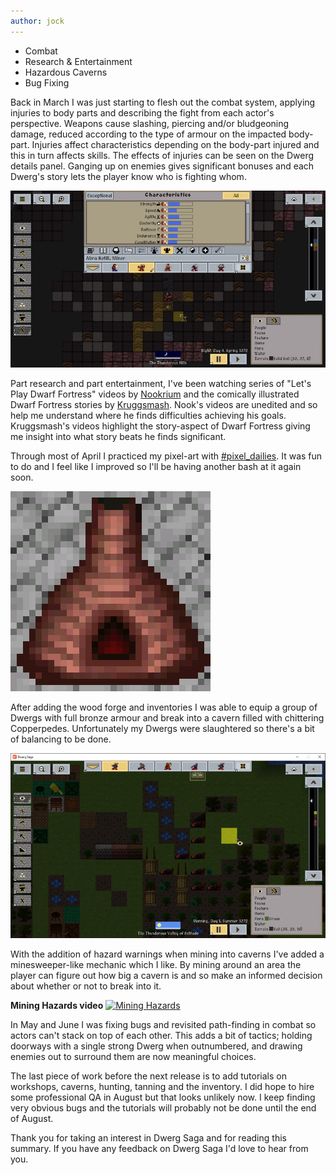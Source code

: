 ```yaml
---
author: jock
---
```

* Combat
* Research & Entertainment
* Hazardous Caverns
* Bug Fixing

Back in March I was just starting to flesh out the combat system, applying injuries to body parts and describing the fight from each actor's perspective. Weapons cause slashing, piercing and/or bludgeoning damage, reduced according to the type of armour on the impacted body-part. Injuries affect characteristics depending on the body-part injured and this in turn affects skills. The effects of injuries can be seen on the Dwerg details panel. Ganging up on enemies gives significant bonuses and each Dwerg's story lets the player know who is fighting whom.

![Injury Indicators](/assets/img/Injuries.png)

Part research and part entertainment, I've been watching series of "Let's Play Dwarf Fortress" videos by [Nookrium](https://www.twitch.tv/nookrium) and the comically illustrated Dwarf Fortress stories by [Kruggsmash](https://www.youtube.com/c/kruggsmash). Nook's videos are unedited and so help me understand where he finds difficulties achieving his goals. Kruggsmash's videos highlight the story-aspect of Dwarf Fortress giving me insight into what story beats he finds significant.

Through most of April I practiced my pixel-art with [#pixel_dailies](https://twitter.com/search?q=(from%3Ahaikuinteractiv)%20%23pixel_dailies&src=typed_query). It was fun to do and I feel like I improved so I'll be having another bash at it again soon.

![Wood Forge](/assets/img/FurnaceGlow.gif)

After adding the wood forge and inventories I was able to equip a group of Dwergs with full bronze armour and break into a cavern filled with chittering Copperpedes. Unfortunately my Dwergs were slaughtered so there's a bit of balancing to be done.

![Slaughtered :-(](/assets/img/Slaughtered.png)

With the addition of hazard warnings when mining into caverns I've added a minesweeper-like mechanic which I like. By mining around an area the player can figure out how big a cavern is and so make an informed decision about whether or not to break into it.

**Mining Hazards video**
[![Mining Hazards](http://img.youtube.com/vi/ml68PyQIGsY/0.jpg)](https://youtu.be/ml68PyQIGsY)

In May and June I was fixing bugs and revisited path-finding in combat so actors can't stack on top of each other. This adds a bit of tactics; holding doorways with a single strong Dwerg when outnumbered, and drawing enemies out to surround them are now meaningful choices.

The last piece of work before the next release is to add tutorials on workshops, caverns, hunting, tanning and the inventory. I did hope to hire some professional QA in August but that looks unlikely now. I keep finding very obvious bugs and the tutorials will probably not be done until the end of August.

Thank you for taking an interest in Dwerg Saga and for reading this summary. If you have any feedback on Dwerg Saga I'd love to hear from you.
